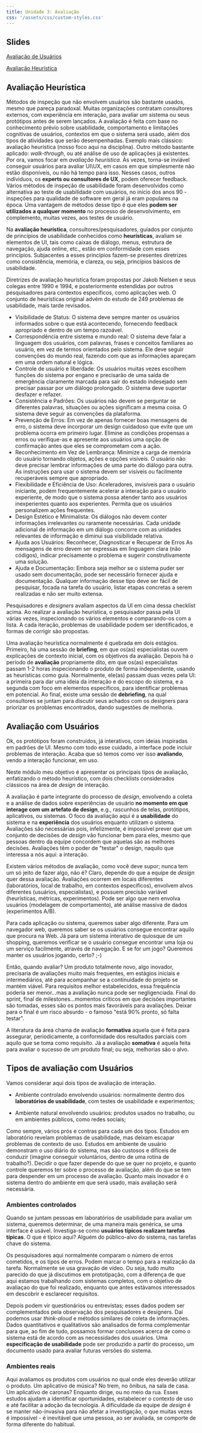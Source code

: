 ```yaml
---
title: Unidade 3: Avaliação
css: '/assets/css/custom-styles.css'
---
```


## Slides

[Avaliação de Usuários](https://tiagomassoni.github.io/ihc-texts/unidade3/testeUsabilidade.pdf)

[Avaliação Heurística](https://tiagomassoni.github.io/ihc-texts/unidade3/avaliacaoHeuristica.pdf)


## Avaliação Heurística

Métodos de inspeção que não envolvem usuários são bastante usados, mesmo que pareça paradoxal. Muitas organizações contratam consultores externos, com experiência em interação, para avaliar um sistema ou seus protótipos antes de serem lançados. A avaliação é feita com base no conhecimento prévio sobre usabilidade, comportamento e limitações cognitivas de usuários, contextos em que o sistema será usado, além dos tipos de atividades que serão desempenhadas. Exemplo mais clássico: avaliação heurística (nosso foco aqui na disciplina). Outro método bastante aplicado: _walk-through_, ou até análise de uso de aplicações já existentes. Por ora, vamos focar em _avaliação heurística_.
Às vezes, torna-se inviável conseguir usuários para avaliar UI\UX, em casos em que simplesmente não estão disponíveis, ou não há tempo para isso. Nesses casos, outros indíviduos, os **experts ou consultores de UX**, podem oferecer feedback.
Vários métodos de inspeção de usabilidade foram desenvolvidos como alternativa ao teste de usabilidade com usuários, no início dos anos 90 - inspeções para qualidade de software em geral já eram populares na época. Uma vantagem de métodos desse tipo é que eles **podem ser utilizados a qualquer momento** no processo de desenvolvimento, em complemento, muitas vezes, aos testes de usuário.

Na **avaliação heurística**, consultores/pesquisadores, guiados por conjunto de princípios de usabilidade conhecidos como **heurísticas**, avaliam se elementos de UI, tais como caixas de diálogo, menus, estrutura de navegação, ajuda online, etc., estão em conformidade com esses princípios. Subjacentes a esses princípios fazem-se presentes diretrizes como consistência, memória, e clareza, ou seja, princípios básicos de usabilidade.

Diretrizes de avaliação heurística foram propostas por Jakob Nielsen e seus colegas entre 1990 e 1994, e posteriormente estendidas por outros pesquisadores para contextos específicos, como aplicações web. O conjunto de heurísticas original advém do estudo de 249 problemas de usabilidade, mais tarde revisados.

- Visibilidade de Status: O sistema deve sempre manter os usuários informados sobre o que está acontecendo, fornecendo feedback apropriado e dentro de um tempo razoável.
- Correspondência entre sistema e mundo real: O sistema deve falar a linguagem dos usuários, com palavras, frases e conceitos familiares ao usuário, em vez de termos orientados pelo sistema. Ele deve seguir convenções do mundo real, fazendo com que as informações apareçam em uma ordem natural e lógica.
- Controle de usuário e liberdade: Os usuários muitas vezes escolhem funções do sistema por engano e precisarão de uma saída de emergência claramente marcada para sair do estado indesejado sem precisar passar por um diálogo prolongado. O sistema deve suportar desfazer e refazer.
- Consistência e Padrões: Os usuários não devem se perguntar se diferentes palavras, situações ou ações significam a mesma coisa. O sistema deve seguir as convenções da plataforma.
- Prevenção de Erros: Em vez de apenas fornecer boas mensagens de erro, o sistema deve incorporar um design cuidadoso que evite que um problema ocorra em primeiro lugar. Elimine as condições propensas a erros ou verifique-as e apresente aos usuários uma opção de confirmação antes que eles se comprometam com a ação.
- Reconhecimento em Vez de Lembrança: Minimize a carga de memória do usuário tornando objetos, ações e opções visíveis. O usuário não deve precisar lembrar informações de uma parte do diálogo para outra. As instruções para usar o sistema devem ser visíveis ou facilmente recuperáveis sempre que apropriado.
- Flexibilidade e Eficiência de Uso: Aceleradores, invisíveis para o usuário iniciante, podem frequentemente acelerar a interação para o usuário experiente, de modo que o sistema possa atender tanto aos usuários inexperientes quanto aos experientes. Permita que os usuários personalizem ações frequentes.
- Design Estético e Minimalista: Os diálogos não devem conter informações irrelevantes ou raramente necessárias. Cada unidade adicional de informação em um diálogo concorre com as unidades relevantes de informação e diminui sua visibilidade relativa.
- Ajuda aos Usuários: Reconhecer, Diagnosticar e Recuperar de Erros As mensagens de erro devem ser expressas em linguagem clara (não códigos), indicar precisamente o problema e sugerir construtivamente uma solução.
- Ajuda e Documentação: Embora seja melhor se o sistema puder ser usado sem documentação, pode ser necessário fornecer ajuda e documentação. Qualquer informação desse tipo deve ser fácil de pesquisar, focada na tarefa do usuário, listar etapas concretas a serem realizadas e não ser muito extensa.

Pesquisadores e _designers_ avaliam aspectos da UI em cima dessa checklist acima. Ao realizar a avaliação heurística, o pesquisador passa pela UI várias vezes, inspecionando os vários elementos e comparando-os com a lista. A cada iteração, problemas de usabilidade podem ser identificados, e formas de corrigir são propostas.

Uma avaliação heurística normalmente é quebrada em dois estágios. Primeiro, há uma sessão de **briefing**, em que os(as) especialistas ouvem explicações de contexto inicial, com os objetivos da avaliação. Depois há o período de **avaliação** propriamente dito, em que os(as) especialistas passam 1-2 horas inspecionando o produto de forma independente, usando as heurísticas como guia. Normalmente, ele(as) passam duas vezes pela UI: a primeira para dar uma ideia da interação e do escopo do sistema, e a segunda com foco em elementos específicos, para identificar problemas em potencial. Ao final, existe uma sessão de **debriefing**, na qual consultores se juntam para discutir seus achados com os designers para priorizar os problemas encontrados, dando sugestões de melhoria.

## Avaliação com Usuários

Ok, os protótipos foram construídos, já interativos, com ideias inspiradas em padrões de UI. Mesmo com todo esse cuidado, a interface pode incluir problemas de interação. Acaba que só temos como ver isso **avaliando**, vendo a interação funcionar, em uso.

Neste módulo meu objetivo é apresentar os principais tipos de avaliação, enfatizando o método heurístico, com dois checklists considerados clássicos na área de _design_ de interação.

A avaliação é parte integrante do processo de _design_, envolvendo a coleta e a análise de dados sobre experiências de usuário **no momento em que interage com um artefato de design**, e.g., rascunhos de telas, protótipos, aplicativos, ou sistemas. O foco da avaliação aqui é a **usabilidade** do sistema e na **experiência** dos usuários enquanto utilizam o sistema. Avaliações são necessárias pois, infelizmente, é impossível prever que um conjunto de decisões de _design_ vão funcionar bem para eles, mesmo que pessoas dentro da equipe concordem que aquelas são as melhores decisões. Avaliações têm o poder de "testar" o design, naquilo que interessa a nós aqui: a interação.

Existem vários métodos de avaliação, como você deve supor; nunca tem um só jeito de fazer algo, não é? Claro, depende do que a equipe de _design_ quer dessa avaliação. Avaliações ocorrem em locais diferentes (laboratórios, local de trabalho, em contextos específicos), envolvem alvos diferentes (usuários, especialistas), e possuem precisão variável (heurísticas, métricas, experimentos). Pode ser algo que nem envolva usuários (modelagem de comportamento), até análise massiva de dados (experimentos A/B).

Para cada aplicação ou sistema, queremos saber algo diferente. Para um navegador web, queremos saber se os usuários consegue encontrar aquilo que procura na Web. Já para um sistema interativo de quiosque de um shopping, queremos verificar se o usuário consegue encontrar uma loja ou um serviço facilmente, através de navegação. E se for um jogo? Queremos manter os usuários jogando, certo? ;-)

Então, quando avaliar? Um produto totalmente novo, algo inovador, precisaria de avaliações muito mais frequentes, em estágios iniciais e intermediários, até para acompanhar se a continuidade do projeto se mantém viável. Para requisitos melhor estabelecidos, essa frequência poderia ser menor...mas a avaliação nunca pode ser negligenciada. Final do sprint, final de milestones...momentos críticos em que decisões importantes são tomadas, esses são os pontos mais favoráveis para avaliações. Deixar para o final é um risco absurdo - o famoso "está 90% pronto, só falta testar".

A literatura da área chama de avaliação **formativa** aquela que é feita para assegurar, periodicamente, a conformidade dos resultados parciais com aquilo que se toma como requisito. Já a avaliação **somativa** é aquela feita para avaliar o sucesso de um produto final; ou seja, melhorias são o alvo.

## Tipos de avaliação com Usuários

Vamos considerar aqui dois tipos de avaliação de interação.

- Ambiente controlado envolvendo usuários: normalmente dentro dos **laboratórios de usabilidade**, com testes de usabilidade e experimentos;

- Ambiente natural envolvendo usuários: produtos usados no trabalho, ou em ambientes públicos, como redes sociais;

Como sempre, vários prós e contras para cada um dos tipos. Estudos em laboratório revelam problemas de usabilidade, mas deixam escapar problemas de contexto de uso. 
Estudos em ambiente de usuário demonstram o uso diário do sistema, mas são custosos e difíceis de conduzir (imagine conseguir voluntários, dentro de uma rotina de trabalho?). 
Decidir o que fazer depende do que se quer no projeto, e quanto controle queremos ter sobre o processo de avaliação, além do que se tem para despender em um processo de avaliação. 
Quanto mais inovador é o sistema dentro do ambiente em que será usado, mais avaliação será necessária.

### Ambientes controlados

Quando se juntam pessoas em laboratórios de usabilidade para avaliar um sistema, queremos determinar, de uma maneira mais genérica, se uma interface é usável. Investiga-se como **usuários típicos realizam tarefas típicas**. O que é típico aqui? Alguém do público-alvo do sistema, nas tarefas chave do sistema.

Os pesquisadores aqui normalmente comparam o número de erros cometidos, e os tipos de erros. Podem marcar o tempo para a realização da tarefa. Normalmente se usa gravação de vídeo. Ou seja, tudo muito parecido do que já discutimos em prototipação, com a diferença de que aqui estamos trabalhando com sistemas completos, com o objetivo de avaliaçao do que foi realizado, enquanto que antes estávamos interessados em descobrir e esclarecer requisitos.

Depois podem vir questionários ou entrevistas; esses dados podem ser complementados pela observação dos pesquisadores e designers. Daí podemos usar _think-aloud_ e métodos similares de coleta de informações. Dados quantitativos e qualitativos são analisados de forma complementar para que, ao fim de tudo, possamos formar conclusoes acerca de como o sistema está de acordo com as necessidades dos usuários. Uma **especificação de usabilidade** pode ser produzido a partir do processo, um documento usado para avaliar futuras versões do sistema.

### Ambientes reais

Aqui avaliamos os produtos com usuários no qual onde eles deverão utilizar o produto. Um aplicativo de música? No trem, no ônibus, na sala de casa. Um aplicativo de caronas? Enquanto dirige, ou no meio da rua. Esses estudos ajudam a identificar oportunidades, estabelecer o contexto de uso e até facilitar a adoção da tecnologia. A dificuldade da equipe de _design_ é se manter não-invasiva para não afetar a investigação, o que muitas vezes é impossível - é inevitável que uma pessoa, ao ser avaliada, se comporte de forma diferente do habitual.
